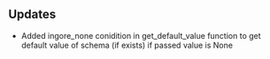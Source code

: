 ## Updates
- Added ingore_none conidition in get_default_value function to get default value of schema (if exists) if passed value is None